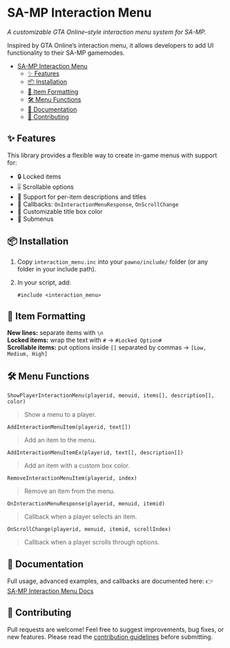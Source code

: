 # SA-MP Interaction Menu

*A customizable GTA Online–style interaction menu system for SA-MP.*

Inspired by GTA Online’s interaction menu, it allows developers to add UI functionality to their SA-MP gamemodes.  

- [SA-MP Interaction Menu](#sa-mp-interaction-menu)
  - [✨ Features](#-features)
  - [📦 Installation](#-installation)
  - [📝 Item Formatting](#-item-formatting)
  - [🛠️ Menu Functions](#️-menu-functions)
  - [📖 Documentation](#-documentation)
  - [🤝 Contributing](#-contributing)

## ✨ Features

This library provides a flexible way to create in-game menus with support for:

- 🔒 Locked items
- 🎚️ Scrollable options
- 📝 Support for per-item descriptions and titles  
- 📡 Callbacks: `OnInteractionMenuResponse`, `OnScrollChange`  
- 🎨 Customizable title box color  
- 📜 Submenus

## 📦 Installation

1. Copy `interaction_menu.inc` into your `pawno/include/` folder (or any folder in your include path).
2. In your script, add:  

   ```pawn
   #include <interaction_menu>
   ```

## 📝 Item Formatting

**New lines:** separate items with `\n`  
**Locked items:** wrap the text with `#` → `#Locked Option#`  
**Scrollable items:** put options inside `[]` separated by commas → `[Low, Medium, High]`

## 🛠️ Menu Functions

``ShowPlayerInteractionMenu(playerid, menuid, items[], description[], color)``
> Show a menu to a player.

``AddInteractionMenuItem(playerid, text[])``
> Add an item to the menu.

``AddInteractionMenuItemEx(playerid, text[], description[])``
> Add an item with a custom box color.

``RemoveInteractionMenuItem(playerid, index)``
> Remove an item from the menu.

``OnInteractionMenuResponse(playerid, menuid, itemid)``
> Callback when a player selects an item.

``OnScrollChange(playerid, menuid, itemid, scrollIndex)``
> Callback when a player scrolls through options.

## 📖 Documentation

Full usage, advanced examples, and callbacks are documented here:
👉 [SA-MP Interaction Menu Docs](/docs/WIKI.md)

## 🤝 Contributing

Pull requests are welcome! Feel free to suggest improvements, bug fixes, or new features.
Please read the [contribution guidelines](CONTRIBUTING.md) before submitting.
